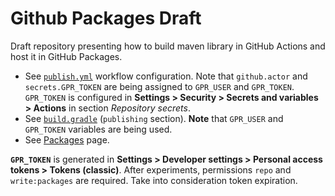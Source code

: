 # Github Packages Draft

Draft repository presenting how to build maven library in GitHub Actions and host it in GitHub Packages.

* See [`publish.yml`](./.github/workflows/publish.yml) workflow configuration. Note that `github.actor` and
  `secrets.GPR_TOKEN` are being assigned to `GPR_USER` and `GPR_TOKEN`. `GPR_TOKEN` is configured in **Settings >
  Security > Secrets and variables > Actions** in section _Repository secrets_.
* See [`build.gradle`](./build.gradle) (`publishing` section). **Note** that `GPR_USER` and `GPR_TOKEN` variables are
  being used.
* See [Packages](https://github.com/malczuuu/github-packages-draft/packages) page.

**`GPR_TOKEN`** is generated in **Settings > Developer settings > Personal access tokens > Tokens (classic)**. After
experiments, permissions `repo` and `write:packages` are required. Take into consideration token expiration.
